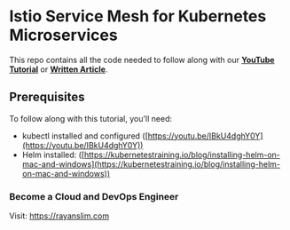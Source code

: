 # Istio Service Mesh for Kubernetes Microservices

This repo contains all the code needed to follow along with our **[YouTube Tutorial](https://youtu.be/iFoE5sDyxpM)** or **[Written Article](https://kubernetestraining.io/blog/istio-kiali-kubernetes-service-mesh-your-microservices)**.

## Prerequisites

To follow along with this tutorial, you'll need:

- kubectl installed and configured ([https://youtu.be/IBkU4dghY0Y](https://youtu.be/IBkU4dghY0Y))
- Helm installed: ([https://kubernetestraining.io/blog/installing-helm-on-mac-and-windows](https://kubernetestraining.io/blog/installing-helm-on-mac-and-windows))

### Become a Cloud and DevOps Engineer

Visit: https://rayanslim.com
